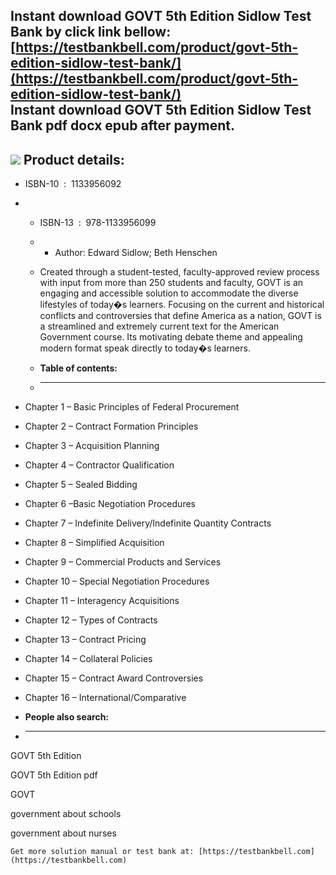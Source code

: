Instant download **GOVT 5th Edition Sidlow Test Bank** by click link bellow:  
[https://testbankbell.com/product/govt-5th-edition-sidlow-test-bank/](https://testbankbell.com/product/govt-5th-edition-sidlow-test-bank/)  
**Instant download GOVT 5th Edition Sidlow Test Bank pdf docx epub after payment.**
-----------------------------------------------------------------------------------


![](https://testbankbell.com/wp-content/uploads/2023/05/govt-5th-edition-sidlow-test-bank-600x600-1-300x300.jpg)
**Product details:**
--------------------


* ISBN-10 ‏ : ‎ 1133956092
* * ISBN-13 ‏ : ‎ 978-1133956099
  * * Author: Edward Sidlow; Beth Henschen
   
  * Created through a student-tested, faculty-approved review process with input from more than 250 students and faculty, GOVT is an engaging and accessible solution to accommodate the diverse lifestyles of today�s learners. Focusing on the current and historical conflicts and controversies that define America as a nation, GOVT is a streamlined and extremely current text for the American Government course. Its motivating debate theme and appealing modern format speak directly to today�s learners.
  * **Table of contents:**
  * ----------------------
 
* Chapter 1 – Basic Principles of Federal Procurement

* Chapter 2 – Contract Formation Principles

* Chapter 3 – Acquisition Planning

* Chapter 4 – Contractor Qualification

* Chapter 5 – Sealed Bidding

* Chapter 6 –Basic Negotiation Procedures

* Chapter 7 – Indefinite Delivery/Indefinite Quantity Contracts

* Chapter 8 – Simplified Acquisition

* Chapter 9 – Commercial Products and Services

* Chapter 10 – Special Negotiation Procedures

* Chapter 11 – Interagency Acquisitions

* Chapter 12 – Types of Contracts

* Chapter 13 – Contract Pricing

* Chapter 14 – Collateral Policies

* Chapter 15 – Contract Award Controversies

* Chapter 16 – International/Comparative
* **People also search:**
* -----------------------

GOVT 5th Edition

GOVT 5th Edition pdf

GOVT

government about schools

government about nurses


    Get more solution manual or test bank at: [https://testbankbell.com](https://testbankbell.com)
